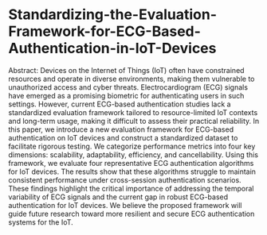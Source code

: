 # Standardizing-the-Evaluation-Framework-for-ECG-Based-Authentication-in-IoT-Devices

Abstract: Devices on the Internet of Things (IoT) often have constrained resources and operate in diverse environments, making them vulnerable to unauthorized access and cyber threats. Electrocardiogram (ECG) signals have emerged as a promising biometric for authenticating users in such settings. However, current ECG-based authentication studies lack a standardized evaluation framework tailored to resource-limited IoT contexts and long-term usage, making it difficult to assess their practical reliability. In this paper, we introduce a new evaluation framework for ECG-based authentication on IoT devices and construct a standardized dataset to facilitate rigorous testing. We categorize performance metrics into four key dimensions: scalability, adaptability, efficiency, and cancellability. Using this framework, we evaluate four representative ECG authentication algorithms for IoT devices. The results show that these algorithms struggle to maintain consistent performance under cross-session authentication scenarios. These findings highlight the critical importance of addressing the temporal variability of ECG signals and the current gap in robust ECG-based authentication for IoT devices. We believe the proposed framework will guide future research toward more resilient and secure ECG authentication systems for the IoT.
